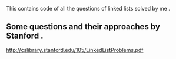 This contains code of all the questions of linked lists solved by me .

## Some questions and their approaches by Stanford .
http://cslibrary.stanford.edu/105/LinkedListProblems.pdf
